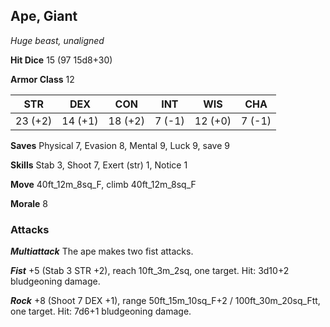 ## Ape, Giant

*Huge beast, unaligned*

**Hit Dice** 15 (97 15d8+30)

**Armor Class** 12

| STR     | DEX     | CON     | INT     | WIS     | CHA     |
|---------|---------|---------|---------|---------|---------|
| 23 (+2) | 14 (+1) | 18 (+2) |  7 (-1) | 12 (+0) |  7 (-1) |

**Saves** Physical 7, Evasion 8, Mental 9, Luck 9, save 9

**Skills** Stab 3, Shoot 7, Exert (str) 1, Notice 1

**Move** 40ft\_12m\_8sq\_F, climb 40ft\_12m\_8sq\_F

**Morale** 8

### Attacks

***Multiattack*** The ape makes two fist attacks.

***Fist*** +5 (Stab 3 STR +2), reach 10ft\_3m\_2sq, one target. Hit: 3d10+2 bludgeoning damage.

***Rock*** +8 (Shoot 7 DEX +1), range 50ft\_15m\_10sq\_F+2 / 100ft\_30m\_20sq\_Ftt, one target. Hit: 7d6+1 bludgeoning damage.

